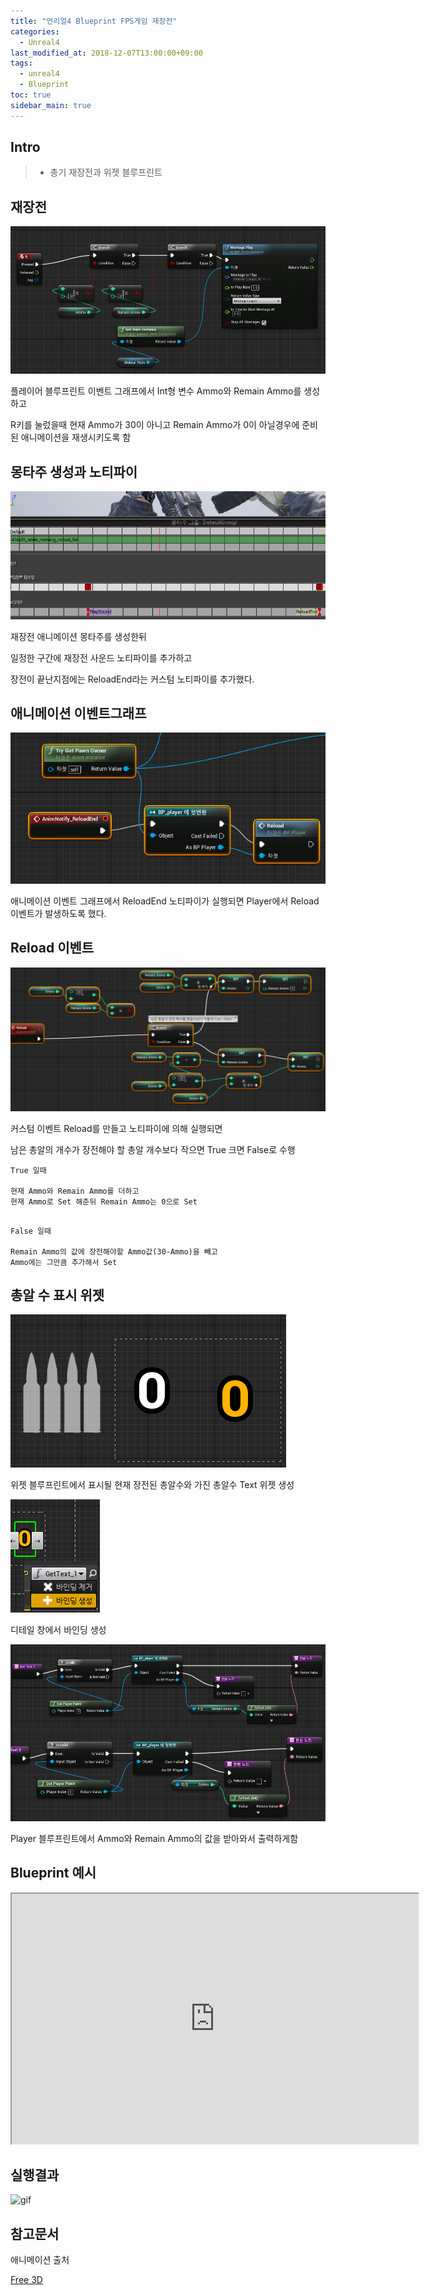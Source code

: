 ```yaml
---
title: "언리얼4 Blueprint FPS게임 재장전"
categories: 
  - Unreal4
last_modified_at: 2018-12-07T13:00:00+09:00
tags: 
  - unreal4 
  - Blueprint
toc: true
sidebar_main: true
---
```


## Intro

> - 총기 재장전과 위젯 블루프린트


## 재장전

![1](https://github.com/lesslate/lesslate.github.io/blob/master/assets/img/Unreal/reload/1.png?raw=true)

플레이어 블루프린트 이벤트 그래프에서 Int형 변수 Ammo와 Remain Ammo를 생성하고

R키를 눌렀을때 현재 Ammo가 30이 아니고 Remain Ammo가 0이 아닐경우에 준비된 애니메이션을 재생시키도록 함


## 몽타주 생성과 노티파이

![2](https://github.com/lesslate/lesslate.github.io/blob/master/assets/img/Unreal/reload/2.png?raw=true)

재장전 애니메이션 몽타주를 생성한뒤

일정한 구간에 재장전 사운드 노티파이를 추가하고

장전이 끝난지점에는 ReloadEnd라는 커스텀 노티파이를 추가했다.


## 애니메이션 이벤트그래프

![3](https://github.com/lesslate/lesslate.github.io/blob/master/assets/img/Unreal/reload/3.png?raw=true)

애니메이션 이벤트 그래프에서 ReloadEnd 노티파이가 실행되면 Player에서 Reload 이벤트가 발생하도록 했다.

## Reload 이벤트

![4](https://github.com/lesslate/lesslate.github.io/blob/master/assets/img/Unreal/reload/4.png?raw=true)

커스텀 이벤트 Reload를 만들고 노티파이에 의해 실행되면

남은 총알의 개수가 장전해야 할 총알 개수보다 작으면 True 크면 False로 수행

```
True 일때

현재 Ammo와 Remain Ammo를 더하고
현재 Ammo로 Set 해준뒤 Remain Ammo는 0으로 Set
```

```

False 일때

Remain Ammo의 값에 장전해야할 Ammo값(30-Ammo)을 빼고
Ammo에는 그만큼 추가해서 Set
```

## 총알 수 표시 위젯

![5](https://github.com/lesslate/lesslate.github.io/blob/master/assets/img/Unreal/reload/5.png?raw=true)

위젯 블루프린트에서 표시될 현재 장전된 총알수와 가진 총알수 Text 위젯 생성

![7](https://github.com/lesslate/lesslate.github.io/blob/master/assets/img/Unreal/reload/7.png?raw=true)

디테일 창에서 바인딩 생성 

![6](https://github.com/lesslate/lesslate.github.io/blob/master/assets/img/Unreal/reload/6.png?raw=true)

Player 블루프린트에서 Ammo와 Remain Ammo의 값을 받아와서 출력하게함


## Blueprint 예시

<iframe height="400" width="650" marginWidth="10" marginHeight="10" src="https://blueprintue.com/render/tpam8ntu" scrolling="no"></iframe>


## 실행결과

![gif](https://github.com/lesslate/lesslate.github.io/blob/master/assets/img/Unreal/reload/GIF.gif?raw=true)


## 참고문서

애니메이션 출처

[Free 3D](https://free3d.com/3d-model/hk416-with-animation-37927.html)